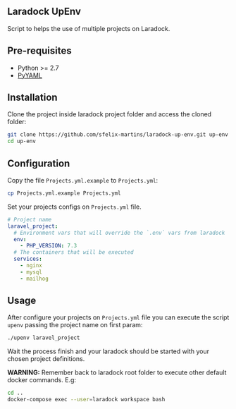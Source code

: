 ## Laradock UpEnv

Script to helps the use of multiple projects on Laradock.

## Pre-requisites

- Python >= 2.7
- [PyYAML](https://pyyaml.org/wiki/PyYAMLDocumentation)

## Installation

Clone the project inside laradock project folder and access the cloned folder:

```sh
git clone https://github.com/sfelix-martins/laradock-up-env.git up-env
cd up-env
```

## Configuration

Copy the file `Projects.yml.example` to `Projects.yml`:

```sh
cp Projects.yml.example Projects.yml
```

Set your projects configs on `Projects.yml` file.

```yml
# Project name
laravel_project:
  # Environment vars that will override the `.env` vars from laradock
  env:
    - PHP_VERSION: 7.3
  # The containers that will be executed
  services:
    - nginx
    - mysql
    - mailhog
```

## Usage

After configure your projects on `Projects.yml` file you can execute the script
`upenv` passing the project name on first param:

```sh
./upenv laravel_project
```

Wait the process finish and your laradock should be started with your chosen
project definitions.

**WARNING:** Remember back to laradock root folder to execute other default docker commands. E.g:

```sh
cd ..
docker-compose exec --user=laradock workspace bash
```

